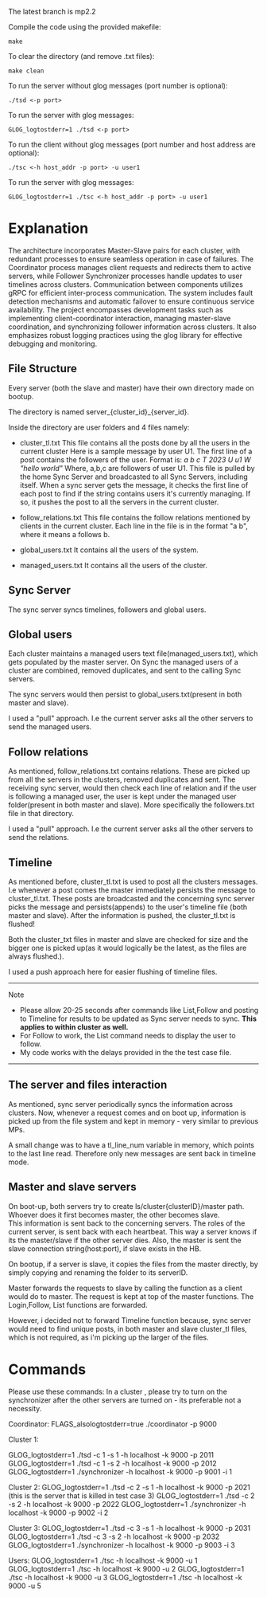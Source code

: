 The latest branch is mp2.2

Compile the code using the provided makefile:

    make

To clear the directory (and remove .txt files):
   
    make clean

To run the server without glog messages (port number is optional): 

    ./tsd <-p port>
    
To run the server with glog messages: 

    GLOG_logtostderr=1 ./tsd <-p port>


To run the client without glog messages (port number and host address are optional): 

    ./tsc <-h host_addr -p port> -u user1
    
To run the server with glog messages: 

    GLOG_logtostderr=1 ./tsc <-h host_addr -p port> -u user1

# Explanation

The architecture incorporates Master-Slave pairs for each cluster, with redundant processes to ensure seamless operation in case of failures. The Coordinator process manages client requests and redirects them to active servers, while Follower Synchronizer processes handle updates to user timelines across clusters. Communication between components utilizes gRPC for efficient inter-process communication. The system includes fault detection mechanisms and automatic failover to ensure continuous service availability. The project encompasses development tasks such as implementing client-coordinator interaction, managing master-slave coordination, and synchronizing follower information across clusters. It also emphasizes robust logging practices using the glog library for effective debugging and monitoring.

## File Structure

Every server (both the slave and master) have their own directory made on bootup.

The directory is named server_{cluster_id}\_{server_id}. 

Inside the directory are user folders and 4 files namely:

- cluster_tl.txt
    This file contains all the posts done by all the users in the current cluster
    Here is a sample message by user U1. The first line of a post contains the followers of the user.
    Format is:
    *a b c
    T 2023
    U u1
    W "hello world"*
    Where, a,b,c are followers of user U1.
    This file is pulled by the home Sync Server and broadcasted  to all Sync Servers, including itself. When a sync server gets the message, it checks the first line of each post to find if the string contains users  it's currently managing. If so, it pushes the post to all the servers in the current cluster.
    
- follow_relations.txt
    This file contains the follow relations mentioned by clients in the current cluster. 
    Each line in the file is in the format "a b", where it means a follows b.
- global_users.txt
	It contains all the users of the system.
- managed_users.txt
	It contains all the users of the cluster.
## Sync Server

The sync server syncs timelines, followers and global users.

## Global users

Each cluster maintains a managed users text file(managed_users.txt), which gets populated by the master server. On Sync the managed users of a cluster are combined, removed duplicates, and sent to  the calling Sync servers. 

The sync servers would then persist to global_users.txt(present in both master and slave).

I used a "pull" approach. I.e the current server asks all the other servers to send the managed users.

## Follow relations

As mentioned, follow_relations.txt contains relations. These are picked up from all the servers in the clusters, removed duplicates and sent. The receiving sync server, would then check each line of relation and if the user is following a managed user, the user is kept under the managed user folder(present in both master and slave). More specifically the followers.txt file in that directory.

I used a "pull" approach. I.e the current server asks all the other servers to send the relations.

## Timeline

As mentioned before, cluster_tl.txt is used to post all the clusters messages. I.e whenever a post comes the master immediately persists the message to cluster_tl.txt.
These posts are broadcasted and the concerning sync server picks the message and persists(appends) to the user's timeline file (both master and slave).
After the information is pushed, the cluster_tl.txt is flushed!

Both the cluster_txt files in master and slave are checked for size and the bigger one is picked up(as it would logically be the latest, as the files are always flushed.).

I used a push approach here for easier flushing of timeline files.

------


> [!NOTE]
> - Please allow 20-25 seconds after commands like List,Follow and posting to Timeline for results to be updated as Sync server needs to sync. **This applies to within cluster as well.**
> - For Follow to work, the List command needs to display the user to follow.
>-  My code works with the delays provided in the the test case file.

------

## The server and files **interaction**

As mentioned, sync server periodically syncs the information across clusters.
Now, whenever a request comes and on boot up, information is picked up from the file system and kept in memory - very similar to previous MPs.

A small change was to have a tl_line_num variable in memory, which points to the last line read. Therefore only new messages are sent back in timeline mode.

## Master and slave servers

On boot-up, both servers try to create ls/cluster{clusterID}/master path. Whoever does it first becomes master, the other becomes slave.  
This information is sent back to the concerning servers.
The roles of the current server, is sent back with each heartbeat.
This way a server knows if its the master/slave if the other server dies.
Also, the master is sent the slave connection string(host:port), if slave exists in the HB.

On bootup, if a server is slave, it copies the files from the master directly, by simply copying and renaming the folder to its serverID.

Master forwards the requests to slave by calling the function as a client would do to master. The request is kept at top of the master functions.
The Login,Follow, List functions are forwarded.

However, i decided not to forward Timeline function because, sync server would need to find unique posts, in both master and slave cluster_tl files, which is not required, as i'm picking up the larger of the files.


# Commands

Please use these commands:
In a cluster , please try to turn on the synchronizer after the other servers are turned on - its preferable not a necessity.

Coordinator:
FLAGS_alsologtostderr=true ./coordinator -p 9000

Cluster 1:

GLOG_logtostderr=1 ./tsd -c 1 -s 1 -h localhost -k 9000 -p 2011
GLOG_logtostderr=1 ./tsd -c 1 -s 2 -h localhost -k 9000 -p 2012
GLOG_logtostderr=1  ./synchronizer -h localhost -k 9000 -p 9001 -i 1

Cluster 2:
GLOG_logtostderr=1 ./tsd -c 2 -s 1 -h localhost -k 9000 -p 2021 (this is the server that is killed in test case 3)
GLOG_logtostderr=1 ./tsd -c 2 -s 2 -h localhost -k 9000 -p 2022 
GLOG_logtostderr=1  ./synchronizer -h localhost -k 9000 -p 9002 -i 2

Cluster 3:
GLOG_logtostderr=1 ./tsd -c 3 -s 1 -h localhost -k 9000 -p 2031
GLOG_logtostderr=1 ./tsd -c 3 -s 2 -h localhost -k 9000 -p 2032
GLOG_logtostderr=1  ./synchronizer -h localhost -k 9000 -p 9003 -i 3

Users:
GLOG_logtostderr=1 ./tsc -h localhost -k 9000 -u 1
GLOG_logtostderr=1 ./tsc -h localhost -k 9000 -u 2
GLOG_logtostderr=1 ./tsc -h localhost -k 9000 -u 3
GLOG_logtostderr=1 ./tsc -h localhost -k 9000 -u 5

